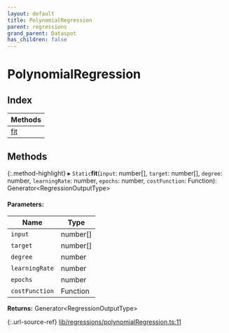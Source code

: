 ```yaml
---
layout: default
title: PolynomialRegression
parent: regressions
grand_parent: Dataspot
has_children: false
---
```


# PolynomialRegression

## Index

| Methods |
|-----------|
| [fit](#fit) |

## Methods

{:.method-highlight}
▸ `Static`**fit**(`input`: number[], `target`: number[], `degree`: number, `learningRate`: number, `epochs`: number, `costFunction`: Function): Generator\<RegressionOutputType>

#### Parameters:

Name | Type |
------ | ------ |
`input` | number[] |
`target` | number[] |
`degree` | number |
`learningRate` | number |
`epochs` | number |
`costFunction` | Function |

**Returns:** Generator\<RegressionOutputType>

{:.url-source-ref}
[lib/regressions/polynomialRegression.ts:11](https://github.com/ascentcore/dataspot/blob/91cc0ab/lib/regressions/polynomialRegression.ts#L11)
